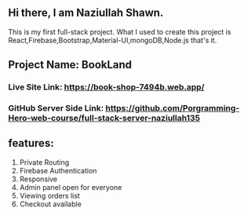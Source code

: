 ## Hi there, I am Naziullah Shawn.
This is my first full-stack project. What I used to create this project is React,Firebase,Bootstrap,Material-UI,mongoDB,Node.js that's it.

## Project Name: BookLand

### Live Site Link: https://book-shop-7494b.web.app/
### GitHub Server Side Link: https://github.com/Porgramming-Hero-web-course/full-stack-server-naziullah135

## features:
1. Private Routing
2. Firebase Authentication
3. Responsive
4. Admin panel open for everyone
5. Viewing orders list
6. Checkout available